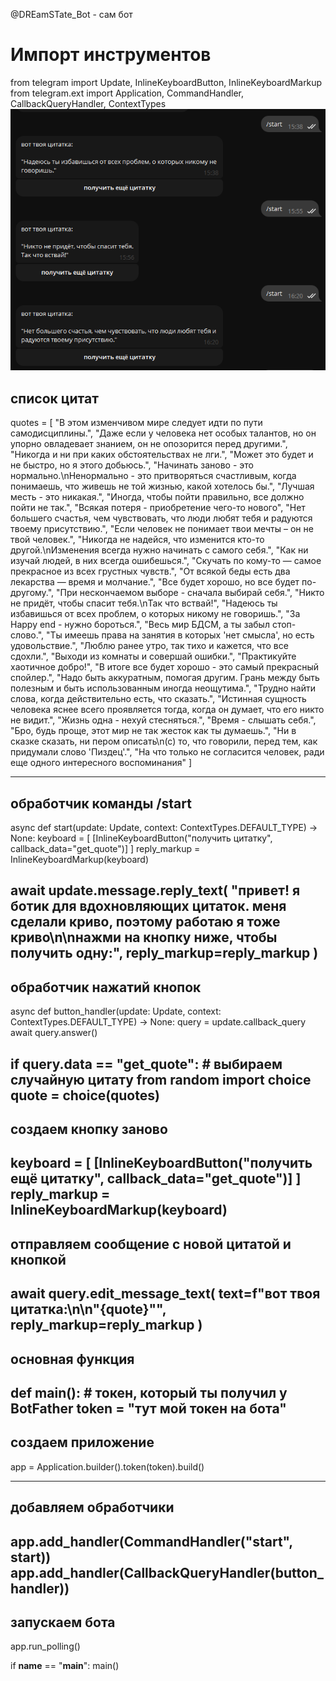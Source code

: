 @DREamSTate_Bot - сам бот


# Импорт инструментов
from telegram import Update, InlineKeyboardButton, InlineKeyboardMarkup
from telegram.ext import Application, CommandHandler, CallbackQueryHandler, ContextTypes
![preview](изображение_2025-06-25_152746431.png) 
## список цитат
quotes = [
    "В этом изменчивом мире следует идти по пути самодисциплины.",
    "Даже если у человека нет особых талантов, но он упорно овладевает знанием, он не опозорится перед другими.",
    "Никогда и ни при каких обстоятельствах не лги.",
    "Может это будет и не быстро, но я этого добьюсь.",
    "Начинать заново - это нормально.\nНенормально - это притворяться счастливым, когда понимаешь, что живешь не той жизнью, какой хотелось бы.",
    "Лучшая месть - это никакая.",
    "Иногда, чтобы пойти правильно, все должно пойти не так.",
    "Всякая потеря - приобретение чего-то нового",
    "Нет большего счастья, чем чувствовать, что люди любят тебя и радуются твоему присутствию.",
    "Если человек не понимает твои мечты – он не твой человек.",
    "Никогда не надейся, что изменится кто-то другой.\nИзменения всегда нужно начинать с самого себя.",
    "Как ни изучай людей, в них всегда ошибешься.",
    "Скучать по кому-то — самое прекрасное из всех грустных чувств.",
    "От всякой беды есть два лекарства — время и молчание.",
    "Все будет хорошо, но все будет по-другому.",
    "При нескончаемом выборе - сначала выбирай себя.",
    "Никто не придёт, чтобы спасит тебя.\nТак что вствай!",
    "Надеюсь ты избавишься от всех проблем, о которых никому не говоришь.",
    "За Happy end - нужно бороться.",
    "Весь мир БДСМ, а ты забыл стоп-слово.",
    "Ты имеешь права на занятия в которых 'нет смысла', но есть удовольствие.",
    "Люблю ранее утро, так тихо и кажется, что все сдохли.",
    "Выходи из комнаты и совершай ошибки.",
    "Практикуйте хаотичное добро!",
    "В итоге все будет хорошо - это самый прекрасный спойлер.",
    "Надо быть аккуратным, помогая другим. Грань между быть полезным и быть использованным иногда неощутима.",
    "Трудно найти слова, когда действительно есть, что сказать.",
    "Истинная сущность человека яснее всего проявляется тогда, когда он думает, что его никто не видит.",
    "Жизнь одна - нехуй стесняться.",
    "Время - слышать себя.",
    "Бро, будь проще, этот мир не так жесток как ты думаешь.",
    "Ни в сказке сказать, ни пером описать\n(c) то, что говорили, перед тем, как придумали слово 'Пиздец'.",
    "На что только не согласится человек, ради еще одного интересного воспоминания"
]

---

## обработчик команды /start
async def start(update: Update, context: ContextTypes.DEFAULT_TYPE) -> None:
    keyboard = [
        [InlineKeyboardButton("получить цитатку", callback_data="get_quote")]
    ]
    reply_markup = InlineKeyboardMarkup(keyboard)

await update.message.reply_text(
        "привет! я ботик для вдохновляющих цитаток. меня сделали криво, поэтому работаю я тоже криво\n\nнажми на кнопку ниже, чтобы получить одну:",
        reply_markup=reply_markup
    )
---

## обработчик нажатий кнопок
async def button_handler(update: Update, context: ContextTypes.DEFAULT_TYPE) -> None:
    query = update.callback_query
    await query.answer()

if query.data == "get_quote":
        # выбираем случайную цитату
        from random import choice
        quote = choice(quotes)
---

## создаем кнопку заново
keyboard = [
            [InlineKeyboardButton("получить ещё цитатку", callback_data="get_quote")]
        ]
        reply_markup = InlineKeyboardMarkup(keyboard)
---

## отправляем сообщение с новой цитатой и кнопкой
await query.edit_message_text(
            text=f"вот твоя цитатка:\n\n\"{quote}\"",
            reply_markup=reply_markup
        )
---

## основная функция
def main():
    # токен, который ты получил у BotFather
    token = "тут мой токен на бота"
---

## создаем приложение
app = Application.builder().token(token).build()

---

## добавляем обработчики
app.add_handler(CommandHandler("start", start))
    app.add_handler(CallbackQueryHandler(button_handler))
---
## запускаем бота
app.run_polling()

if __name__ == "__main__":
    main()
